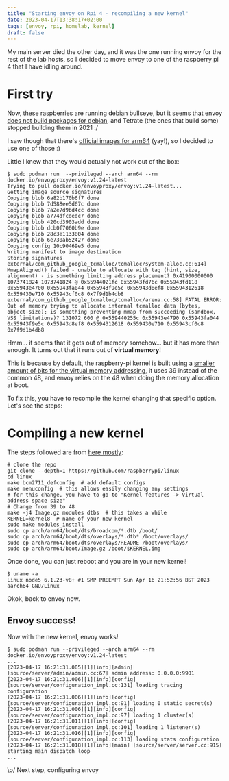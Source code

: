 ```yaml
---
title: "Starting envoy on Rpi 4 - recompiling a new kernel"
date: 2023-04-17T13:38:17+02:00
tags: [envoy, rpi, homelab, kernel]
draft: false
---
```

My main server died the other day, and it was the one running envoy for the rest of the lab hosts, so I decided to move envoy to one of the raspberry pi 4 that I have idling around.

# First try

Now, these raspberries are running debian bullseye, but it seems that envoy [does not build packages for debian](https://github.com/envoyproxy/envoy/issues/16867), and Tetrate (the ones that build some) stopped building them in 2021 :/

I saw though that there's [official images for arm64](https://hub.docker.com/r/envoyproxy/envoy/tags/?page=1&name=latest) (yay!), so I decided to use one of those :)

Little I knew that they would actually not work out of the box:
```
$ sudo podman run  --privileged --arch arm64 --rm docker.io/envoyproxy/envoy:v1.24-latest
Trying to pull docker.io/envoyproxy/envoy:v1.24-latest...
Getting image source signatures
Copying blob 6a82b170b6f7 done
Copying blob 7d588ee5d67c done
Copying blob 7a2e7d9bd4cc done
Copying blob a774dfcdedc7 done
Copying blob 420cd3903add done
Copying blob dcb0f7060b9e done
Copying blob 28c3e1133804 done
Copying blob 6e730ab52427 done
Copying config 10c90469e5 done
Writing manifest to image destination
Storing signatures
external/com_github_google_tcmalloc/tcmalloc/system-alloc.cc:614] MmapAligned() failed - unable to allocate with tag (hint, size, alignment) - is something limiting address placement? 0x41900000000 1073741824 1073741824 @ 0x55944021fc 0x55943fd76c 0x55943fd118 0x55943e4700 0x55943fa044 0x55943f9e5c 0x55943d8ef8 0x5594312618 0x559430e710 0x55943cf0c8 0x7f9d1b4db8
external/com_github_google_tcmalloc/tcmalloc/arena.cc:58] FATAL ERROR: Out of memory trying to allocate internal tcmalloc data (bytes, object-size); is something preventing mmap from succeeding (sandbox, VSS limitations)? 131072 600 @ 0x559440255c 0x55943e4790 0x55943fa044 0x55943f9e5c 0x55943d8ef8 0x5594312618 0x559430e710 0x55943cf0c8 0x7f9d1b4db8
```

Hmm... it seems that it gets out of memory somehow... but it has more than enough.
It turns out that it runs out of **virtual memory**!

This is because by default, the raspberry-pi kernel is built using a [smaller amount of bits for the virtual memory addressing](https://github.com/envoyproxy/envoy/issues/15235#issuecomment-850516622), it uses 39 instead of the common 48, and envoy relies on the 48 when doing the memory allocation at boot.

To fix this, you have to recompile the kernel changing that specific option. Let's see the steps:

# Compiling a new kernel

The steps followed are from [here mostly](https://www.raspberrypi.com/documentation/computers/linux_kernel.html):

```
# clone the repo
git clone --depth=1 https://github.com/raspberrypi/linux
cd linux
make bcm2711_defconfig  # add default configs
make menuconfig  # this allows easily changing any settings
# for this change, you have to go to "Kernel features -> Virtual address space size"
# Change from 39 to 48
make -j4 Image.gz modules dtbs  # this takes a while
KERNEL=kernel8  # name of your new kernel
sudo make modules_install
sudo cp arch/arm64/boot/dts/broadcom/*.dtb /boot/
sudo cp arch/arm64/boot/dts/overlays/*.dtb* /boot/overlays/
sudo cp arch/arm64/boot/dts/overlays/README /boot/overlays/
sudo cp arch/arm64/boot/Image.gz /boot/$KERNEL.img
```

Once done, you can just reboot and you are in your new kernel!
```
$ uname -a
Linux node5 6.1.23-v8+ #1 SMP PREEMPT Sun Apr 16 21:52:56 BST 2023 aarch64 GNU/Linux
```

Okok, back to envoy now.

## Envoy success!

Now with the new kernel, envoy works!

```
$ sudo podman run --privileged --arch arm64 --rm docker.io/envoyproxy/envoy:v1.24-latest
...
[2023-04-17 16:21:31.005][1][info][admin] [source/server/admin/admin.cc:67] admin address: 0.0.0.0:9901
[2023-04-17 16:21:31.006][1][info][config] [source/server/configuration_impl.cc:131] loading tracing configuration
[2023-04-17 16:21:31.006][1][info][config] [source/server/configuration_impl.cc:91] loading 0 static secret(s)
[2023-04-17 16:21:31.006][1][info][config] [source/server/configuration_impl.cc:97] loading 1 cluster(s)
[2023-04-17 16:21:31.011][1][info][config] [source/server/configuration_impl.cc:101] loading 1 listener(s)
[2023-04-17 16:21:31.016][1][info][config] [source/server/configuration_impl.cc:113] loading stats configuration
[2023-04-17 16:21:31.018][1][info][main] [source/server/server.cc:915] starting main dispatch loop
...
```

\o/
Next step, configuring envoy